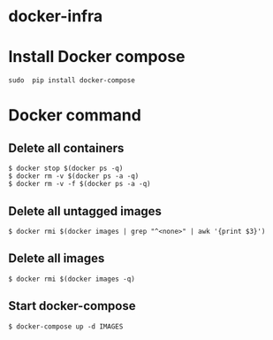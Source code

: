docker-infra
============
# Install Docker compose 
```
sudo  pip install docker-compose
```


# Docker command
## Delete all containers
```
$ docker stop $(docker ps -q)
$ docker rm -v $(docker ps -a -q)
$ docker rm -v -f $(docker ps -a -q)
```

## Delete all untagged images
```
$ docker rmi $(docker images | grep "^<none>" | awk '{print $3}')
```

## Delete all images
```
$ docker rmi $(docker images -q)
```

## Start docker-compose
```
$ docker-compose up -d IMAGES
```
